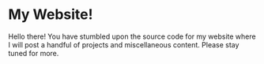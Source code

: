 # My Website!
Hello there! You have stumbled upon the source code for my website where I will post a handful of projects and miscellaneous content. Please stay tuned for more.
